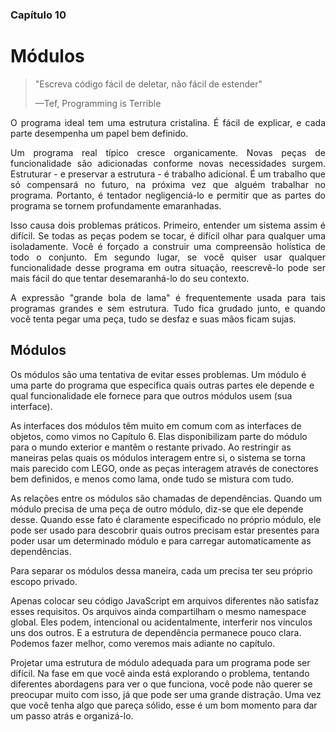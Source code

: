 ### Capítulo 10
# Módulos

>"Escreva código fácil de deletar, não fácil de estender"
>
>—Tef, Programming is Terrible

<div align='justify'>

O programa ideal tem uma estrutura cristalina. É fácil de explicar, e cada parte desempenha um papel bem definido.

Um programa real típico cresce organicamente. Novas peças de funcionalidade são adicionadas conforme novas necessidades surgem. Estruturar - e preservar a estrutura - é trabalho adicional. É um trabalho que só compensará no futuro, na próxima vez que alguém trabalhar no programa. Portanto, é tentador negligenciá-lo e permitir que as partes do programa se tornem profundamente emaranhadas.

Isso causa dois problemas práticos. Primeiro, entender um sistema assim é difícil. Se todas as peças podem se tocar, é difícil olhar para qualquer uma isoladamente. Você é forçado a construir uma compreensão holística de todo o conjunto. Em segundo lugar, se você quiser usar qualquer funcionalidade desse programa em outra situação, reescrevê-lo pode ser mais fácil do que tentar desemaranhá-lo do seu contexto.

A expressão "grande bola de lama" é frequentemente usada para tais programas grandes e sem estrutura. Tudo fica grudado junto, e quando você tenta pegar uma peça, tudo se desfaz e suas mãos ficam sujas.

</div>

## Módulos

Os módulos são uma tentativa de evitar esses problemas. Um módulo é uma parte do programa que especifica quais outras partes ele depende e qual funcionalidade ele fornece para que outros módulos usem (sua interface).

As interfaces dos módulos têm muito em comum com as interfaces de objetos, como vimos no Capítulo 6. Elas disponibilizam parte do módulo para o mundo exterior e mantêm o restante privado. Ao restringir as maneiras pelas quais os módulos interagem entre si, o sistema se torna mais parecido com LEGO, onde as peças interagem através de conectores bem definidos, e menos como lama, onde tudo se mistura com tudo.

As relações entre os módulos são chamadas de dependências. Quando um módulo precisa de uma peça de outro módulo, diz-se que ele depende desse. Quando esse fato é claramente especificado no próprio módulo, ele pode ser usado para descobrir quais outros precisam estar presentes para poder usar um determinado módulo e para carregar automaticamente as dependências.

Para separar os módulos dessa maneira, cada um precisa ter seu próprio escopo privado.

Apenas colocar seu código JavaScript em arquivos diferentes não satisfaz esses requisitos. Os arquivos ainda compartilham o mesmo namespace global. Eles podem, intencional ou acidentalmente, interferir nos vínculos uns dos outros. E a estrutura de dependência permanece pouco clara. Podemos fazer melhor, como veremos mais adiante no capítulo.

Projetar uma estrutura de módulo adequada para um programa pode ser difícil. Na fase em que você ainda está explorando o problema, tentando diferentes abordagens para ver o que funciona, você pode não querer se preocupar muito com isso, já que pode ser uma grande distração. Uma vez que você tenha algo que pareça sólido, esse é um bom momento para dar um passo atrás e organizá-lo.